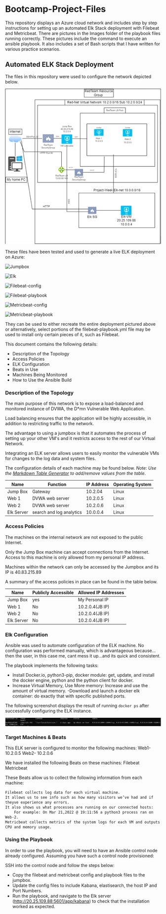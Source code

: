 # Bootcamp-Project-Files
This repository displays an Azure cloud network and includes step by step instructions for setting up an automated Elk Stack deployment with Filebeat and Metricbeat. There are pictures in the Images folder of the playbook files running correctly. These pictures include the command to execute an ansible playbook. It also includes a set of Bash scripts that I have written for various practice scenarios. 


## Automated ELK Stack Deployment

The files in this repository were used to configure the network depicted below.

![Network Diagram](Diagram/AzureNetworkDiagram.PNG)

These files have been tested and used to generate a live ELK deployment on Azure:

![Jumpbox](Ansible/Jumpbox.yml)

![Elk](Ansible/install-elk.yml)

![Filebeat-config](Ansible/filebeat-config.yml)

![Filebeat-playbook](Ansible/filebeat-playbook.yml)

![Metricbeat-config](Ansible/metricbeat-config.yml)

![Metricbeat-playbook](Ansible/metric-playbook.yml)

They can be used to either recreate the entire deployment pictured above or alternatively, select portions of the filebeat-playbook.yml file may be used to install only certain pieces of it, such as Filebeat.

This document contains the following details:
- Description of the Topology
- Access Policies
- ELK Configuration
 - Beats in Use
 - Machines Being Monitored
- How to Use the Ansible Build


### Description of the Topology

The main purpose of this network is to expose a load-balanced and monitored instance of DVWA, the D*mn Vulnerable Web Application.

Load balancing ensures that the application will be highly accessible, in addition to restricting traffic to the network.

The advantage to using a jumpbox is that it automates the process of setting up your other VM's and it restricts access to the rest of our Virtual Network. 

Integrating an ELK server allows users to easily monitor the vulnerable VMs for changes to the log data and system files.

The configuration details of each machine may be found below.
_Note: Use the [Markdown Table Generator](http://www.tablesgenerator.com/markdown_tables) to add/remove values from the table_.

| Name       | Function                 | IP Address | Operating System |
|------------|--------------------------|------------|------------------|
| Jump Box   | Gateway                  | 10.2.04    | Linux            |
| Web 1      | DVWA web server          | 10.2.0.5   | Linux            |
| Web 2      | DVWA web server          | 10.2.0.6   | Linux            |
| Elk Server | search and log analytics | 10.0.0.4   | Linux            |

### Access Policies

The machines on the internal network are not exposed to the public Internet. 

Only the Jump Box machine can accept connections from the Internet. Access to this machine is only allowed from my personal IP address.

Machines within the network can only be accessed by the Jumpbox and its IP is 40.83.215.89

A summary of the access policies in place can be found in the table below.

| Name       | Publicly Accessible | Allowed IP Addresses |
|------------|---------------------|----------------------|
| Jump Box   | yes                 | My Personal IP       |
| Web 1      | No                  | 10.2.0.4(JB IP)      |
| Web 2      | No                  | 10.2.0.4(JB IP)      |
| Elk Server | No                  | 10.2.0.4(JB IP)      |

### Elk Configuration

Ansible was used to automate configuration of the ELK machine. No configuration was performed manually, which is advantageous because… then the user, in this case me, cant mess it up...and its quick and consistent.

The playbook implements the following tasks:

- Install Docker.io, python3-pip, docker module: get, update, and install the docker engine, python and the python client for docker.
- Increase Virtual Memory, Use More memory: Increase and use the amount of virtual memory.
-Download and launch a docker elk container: do exactly that with specific published ports. 

The following screenshot displays the result of running `docker ps` after successfully configuring the ELK instance.

![Docker ps](Images/docker_ps_output.png)

### Target Machines & Beats
This ELK server is configured to monitor the following machines:
	Web1- 10.2.0.5
	Web2- 10.2.0.6

We have installed the following Beats on these machines:
	Filebeat
	Metricbeat

These Beats allow us to collect the following information from each machine:
	
	Filebeat collects log data for each virtual machine. 
	It allows us to see info such as how many visitors we’ve had and if theyve experience any errors.
	It also shows us what processes are running on our connected hosts:
        For example: On Mar 21,2022 @ 19:11:56 a python3 process ran on Web-2.
	Metricbeat collects metrics of the system logs for each VM and outputs CPU and memory usage.

### Using the Playbook
In order to use the playbook, you will need to have an Ansible control node already configured. Assuming you have such a control node provisioned: 

SSH into the control node and follow the steps below:
- Copy the filebeat and metricbeat config and playbook files to the jumpbox.
- Update the config files to include Kabana, elastisearch, the host IP and Port Numbers. 
- Run the playbook, and navigate to the Elk server (http://20.25.109.88:5601/app/kabana) to check that the installation
  worked as expected.
